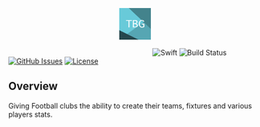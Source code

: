 <p align="center"><img width=12.5% src="https://github.com/KrisReid/TBG2.0/blob/master/TBG2/Assets.xcassets/TBG%2076pt.imageset/TBG%2076pt%403x.png"></p>

&nbsp;&nbsp;&nbsp;&nbsp;&nbsp;&nbsp;&nbsp;&nbsp;&nbsp;&nbsp;&nbsp;&nbsp;&nbsp;&nbsp;&nbsp;&nbsp;&nbsp;&nbsp;&nbsp;&nbsp;&nbsp;&nbsp;&nbsp;&nbsp;&nbsp;&nbsp;&nbsp;&nbsp;&nbsp;&nbsp;&nbsp;&nbsp;&nbsp;&nbsp;&nbsp;&nbsp;&nbsp;&nbsp;&nbsp;&nbsp;&nbsp;&nbsp;&nbsp;&nbsp;&nbsp;&nbsp;&nbsp;&nbsp;&nbsp;&nbsp;&nbsp;&nbsp;&nbsp;&nbsp;&nbsp;&nbsp;&nbsp;&nbsp;&nbsp;&nbsp;&nbsp;&nbsp;&nbsp;&nbsp;&nbsp;&nbsp;&nbsp;&nbsp;&nbsp;&nbsp;&nbsp;&nbsp;
![Swift](https://img.shields.io/badge/swift-5-orange)
![Build Status](https://app.bitrise.io/app/bb2323d112cb2267/status.svg?token=8EX3xaVhLhS2lhKcJr3n8Q&branch=master)
[![GitHub Issues](https://img.shields.io/github/issues-raw/KrisReid/TBG2.0)](https://github.com/KrisReid/TBG2.0/issues)
[![License](https://img.shields.io/badge/license-MIT-blue.svg)](https://opensource.org/licenses/MIT)

## Overview
Giving Football clubs the ability to create their teams, fixtures and various players stats.

<br>
